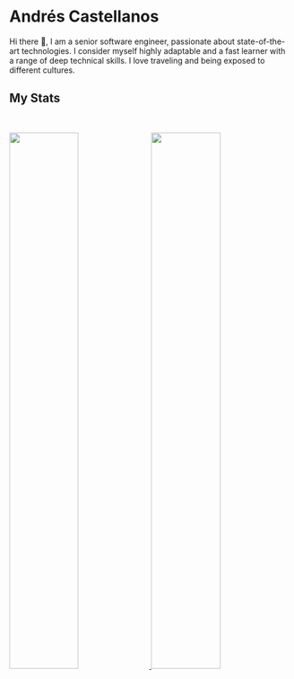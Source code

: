 # Andrés Castellanos

Hi there 👋, I am a senior software engineer, passionate about state-of-the-art technologies. I consider myself highly adaptable and a fast learner with a range of deep technical skills. I love traveling and being exposed to different cultures.

## My Stats

<br/>
<p align="left">
  <a href="https://andrescv.dev/">
  <img width="49.5%" src="https://github-readme-stats.vercel.app/api?username=andrescv&show_icons=true&theme=onedark&hide_border=true" />
    <img width="49.5%" src="https://github-readme-streak-stats.herokuapp.com/?user=andrescv&theme=onedark&hide_border=true" />
  </a>
</p>
